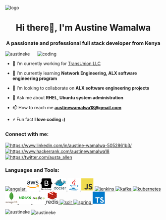 ![logo](https://encrypted-tbn0.gstatic.com/images?q=tbn:ANd9GcTDgUKd2bDdlUEqeunze7qV4CCq-DS9jkrXfw&usqp=CAU)
<h1 align="center">Hi there👋, I'm Austine Wamalwa</h1>
<h3 align="center">A passionate and professional full stack developer from Kenya</h3>

<img align="right" alt="coding" width="400" src="https://encrypted-tbn0.gstatic.com/images?q=tbn:ANd9GcSNtauNmu88YdGvTLSvhLM536ntb3ENxNOjAA&usqp=CAU"/>

<p align="left"> <img src="https://komarev.com/ghpvc/?username=austineke&label=Profile%20views&color=0e75b6&style=flat" alt="austineke" /> </p>

- 🔭 I’m currently working for [TransUnion LLC](transunion.com)

- 🌱 I’m currently learning **Network Engineering, ALX software engineering program**

- 👯 I’m looking to collaborate on **ALX software engineering projects**

- 💬 Ask me about **RHEL, Ubuntu system administration**

- 📫 How to reach me **austinewamalwa18@gmail.com**

- ⚡ Fun fact **I love coding :)**

<h3 align="left">Connect with me:</h3>
<p align="left">
<a href="https://linkedin.com/in/https://www.linkedin.com/in/austine-wamalwa-5052861b3/" target="blank"><img align="center" src="https://raw.githubusercontent.com/rahuldkjain/github-profile-readme-generator/master/src/images/icons/Social/linked-in-alt.svg" alt="https://www.linkedin.com/in/austine-wamalwa-5052861b3/" height="30" width="40" /></a>
<a href="https://www.hackerrank.com/https://www.hackerrank.com/austinewamalwa18" target="blank"><img align="center" src="https://raw.githubusercontent.com/rahuldkjain/github-profile-readme-generator/master/src/images/icons/Social/hackerrank.svg" alt="https://www.hackerrank.com/austinewamalwa18" height="30" width="40" /></a>
<a href=" https://twitter.com/austa_allen" target="blank"><img align="center" src="https://raw.githubusercontent.com/rahuldkjain/github-profile-readme-generator/master/src/images/icons/Social/twitter.svg" alt=" https://twitter.com/austa_allen" height="30" width="40" /></a>
 
</p>

<h3 align="left">Languages and Tools:</h3>
<p align="left"> <a href="https://angular.io" target="_blank" rel="noreferrer"> <img src="https://angular.io/assets/images/logos/angular/angular.svg" alt="angular" width="40" height="40"/> </a> <a href="https://aws.amazon.com" target="_blank" rel="noreferrer"> <img src="https://raw.githubusercontent.com/devicons/devicon/master/icons/amazonwebservices/amazonwebservices-original-wordmark.svg" alt="aws" width="40" height="40"/> </a> <a href="https://getbootstrap.com" target="_blank" rel="noreferrer"> <img src="https://raw.githubusercontent.com/devicons/devicon/master/icons/bootstrap/bootstrap-plain-wordmark.svg" alt="bootstrap" width="40" height="40"/> </a> <a href="https://www.docker.com/" target="_blank" rel="noreferrer"> <img src="https://raw.githubusercontent.com/devicons/devicon/master/icons/docker/docker-original-wordmark.svg" alt="docker" width="40" height="40"/> </a> <a href="https://www.java.com" target="_blank" rel="noreferrer"> <img src="https://raw.githubusercontent.com/devicons/devicon/master/icons/java/java-original.svg" alt="java" width="40" height="40"/> </a> <a href="https://developer.mozilla.org/en-US/docs/Web/JavaScript" target="_blank" rel="noreferrer"> <img src="https://raw.githubusercontent.com/devicons/devicon/master/icons/javascript/javascript-original.svg" alt="javascript" width="40" height="40"/> </a> <a href="https://www.jenkins.io" target="_blank" rel="noreferrer"> <img src="https://www.vectorlogo.zone/logos/jenkins/jenkins-icon.svg" alt="jenkins" width="40" height="40"/> </a> <a href="https://kafka.apache.org/" target="_blank" rel="noreferrer"> <img src="https://www.vectorlogo.zone/logos/apache_kafka/apache_kafka-icon.svg" alt="kafka" width="40" height="40"/> </a> <a href="https://kubernetes.io" target="_blank" rel="noreferrer"> <img src="https://www.vectorlogo.zone/logos/kubernetes/kubernetes-icon.svg" alt="kubernetes" width="40" height="40"/> </a> <a href="https://www.mongodb.com/" target="_blank" rel="noreferrer"> <img src="https://raw.githubusercontent.com/devicons/devicon/master/icons/mongodb/mongodb-original-wordmark.svg" alt="mongodb" width="40" height="40"/> </a> <a href="https://www.nginx.com" target="_blank" rel="noreferrer"> <img src="https://raw.githubusercontent.com/devicons/devicon/master/icons/nginx/nginx-original.svg" alt="nginx" width="40" height="40"/> </a> <a href="https://nodejs.org" target="_blank" rel="noreferrer"> <img src="https://raw.githubusercontent.com/devicons/devicon/master/icons/nodejs/nodejs-original-wordmark.svg" alt="nodejs" width="40" height="40"/> </a> <a href="https://redis.io" target="_blank" rel="noreferrer"> <img src="https://raw.githubusercontent.com/devicons/devicon/master/icons/redis/redis-original-wordmark.svg" alt="redis" width="40" height="40"/> </a> <a href="https://lucene.apache.org/solr/" target="_blank" rel="noreferrer"> <img src="https://www.vectorlogo.zone/logos/apache_solr/apache_solr-icon.svg" alt="solr" width="40" height="40"/> </a> <a href="https://spring.io/" target="_blank" rel="noreferrer"> <img src="https://www.vectorlogo.zone/logos/springio/springio-icon.svg" alt="spring" width="40" height="40"/> </a> <a href="https://www.typescriptlang.org/" target="_blank" rel="noreferrer"> <img src="https://raw.githubusercontent.com/devicons/devicon/master/icons/typescript/typescript-original.svg" alt="typescript" width="40" height="40"/> </a> </p>

<p><img align="left" src="https://github-readme-stats.vercel.app/api/top-langs?username=austineke&show_icons=true&locale=en&layout=compact" alt="austineke" /></p>

<p>&nbsp;<img align="center" src="https://github-readme-stats.vercel.app/api?username=austineke&show_icons=true&locale=en" alt="austineke" /></p>
